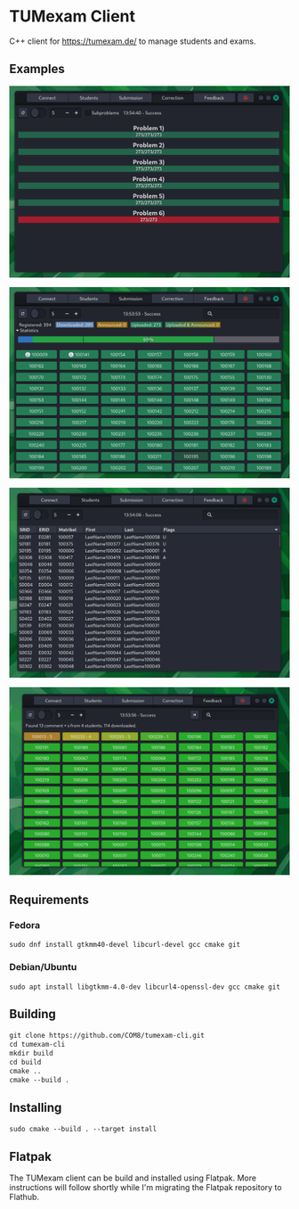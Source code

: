 # TUMexam Client
C++ client for https://tumexam.de/ to manage students and exams.

## Examples

![Dark Correction Overview](images/correction_dark.png)

![Dark Submission Overview](images/submission_dark.png)

![Dark Students Overview](images/students_dark.png)

![Dark Feedback Overview](images/feedback_dark.png)

## Requirements

### Fedora
```
sudo dnf install gtkmm40-devel libcurl-devel gcc cmake git
```

### Debian/Ubuntu
```
sudo apt install libgtkmm-4.0-dev libcurl4-openssl-dev gcc cmake git
```

## Building
```
git clone https://github.com/COM8/tumexam-cli.git
cd tumexam-cli
mkdir build
cd build
cmake ..
cmake --build .
```

## Installing
```
sudo cmake --build . --target install
```

## Flatpak
The TUMexam client can be build and installed using Flatpak.
More instructions will follow shortly while I'm migrating the Flatpak repository to Flathub.
